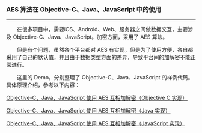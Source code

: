 ### AES 算法在 Objective-C、Java、JavaScript 中的使用

---

　　在很多项目中，需要iOS、Android、Web、服务器之间做数据交互，主要涉及 Objective-C、Java、JavaScript。加密方面，采用了 AES 算法。

　　但是有个问题，虽然各个平台都对 AES 有实现，但是为了使用方便，各自都采用了自己的默认值，并且由于数据类型方面的差异，导致平台间的加解密不能正常进行。

　　这里的 Demo，分别整理了 Objective-C、Java、JavaScript 的样例代码。具体原理介绍，参考以下内容：


[Objective-C、Java、JavaScript 使用 AES 互相加解密（Objective C 实现）](http://www.jianshu.com/p/a0947ff2eae7)

[Objective-C、Java、JavaScript 使用 AES 互相加解密（Java 实现）](http://www.jianshu.com/p/b91e81cb075c)

[Objective-C、Java、JavaScript 使用 AES 互相加解密（JavaScript 实现）](http://www.jianshu.com/p/7d126a2bbe29)
